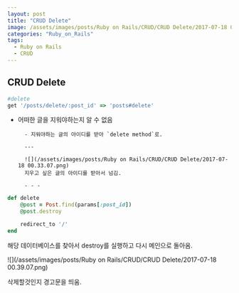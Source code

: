 ```yaml
---
layout: post
title: "CRUD Delete"
image: /assets/images/posts/Ruby on Rails/CRUD/CRUD Delete/2017-07-18 00.33.07.png
categories: "Ruby_on_Rails"
tags:
  - Ruby on Rails
  - CRUD
---
```


## CRUD Delete

```ruby
#delete
get '/posts/delete/:post_id' => 'posts#delete'

```
- 어떠한 글을 지워야하는지 알 수 없음
		
		- 지워야하는 글의 아이디를 받아 `delete method`로.
		
		---
		
		![](/assets/images/posts/Ruby on Rails/CRUD/CRUD Delete/2017-07-18 00.33.07.png)
		지우고 싶은 글의 아이디를 받아서 넘김.
		
		- - -

```ruby
def delete
	@post = Post.find(params[:post_id])
	@post.destroy

	redirect_to '/'
end
```
해당 데이터베이스를 찾아서 destroy를 실행하고 다시 메인으로 돌아옴.

![](/assets/images/posts/Ruby on Rails/CRUD/CRUD Delete/2017-07-18 00.39.07.png)

삭제할것인지 경고문을 띄움.

